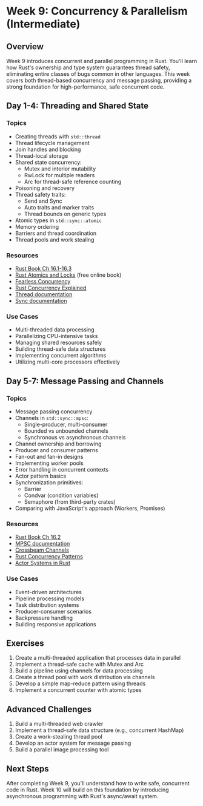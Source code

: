 # Week 9: Concurrency & Parallelism (Intermediate)

## Overview

Week 9 introduces concurrent and parallel programming in Rust. You'll learn how Rust's ownership and type system guarantees thread safety, eliminating entire classes of bugs common in other languages. This week covers both thread-based concurrency and message passing, providing a strong foundation for high-performance, safe concurrent code.

## Day 1-4: Threading and Shared State

### Topics

- Creating threads with `std::thread`
- Thread lifecycle management
- Join handles and blocking
- Thread-local storage
- Shared state concurrency:
  - Mutex and interior mutability
  - RwLock for multiple readers
  - Arc for thread-safe reference counting
- Poisoning and recovery
- Thread safety traits:
  - Send and Sync
  - Auto traits and marker traits
  - Thread bounds on generic types
- Atomic types in `std::sync::atomic`
- Memory ordering
- Barriers and thread coordination
- Thread pools and work stealing

### Resources

- [Rust Book Ch 16.1-16.3](https://doc.rust-lang.org/book/ch16-01-threads.html)
- [Rust Atomics and Locks](https://marabos.nl/atomics/) (free online book)
- [Fearless Concurrency](https://blog.rust-lang.org/2015/04/10/Fearless-Concurrency.html)
- [Rust Concurrency Explained](https://www.youtube.com/watch?v=Dbytx0ivH7Q)
- [Thread documentation](https://doc.rust-lang.org/std/thread/)
- [Sync documentation](https://doc.rust-lang.org/std/sync/)

### Use Cases

- Multi-threaded data processing
- Parallelizing CPU-intensive tasks
- Managing shared resources safely
- Building thread-safe data structures
- Implementing concurrent algorithms
- Utilizing multi-core processors effectively

## Day 5-7: Message Passing and Channels

### Topics

- Message passing concurrency
- Channels in `std::sync::mpsc`:
  - Single-producer, multi-consumer
  - Bounded vs unbounded channels
  - Synchronous vs asynchronous channels
- Channel ownership and borrowing
- Producer and consumer patterns
- Fan-out and fan-in designs
- Implementing worker pools
- Error handling in concurrent contexts
- Actor pattern basics
- Synchronization primitives:
  - Barrier
  - Condvar (condition variables)
  - Semaphore (from third-party crates)
- Comparing with JavaScript's approach (Workers, Promises)

### Resources

- [Rust Book Ch 16.2](https://doc.rust-lang.org/book/ch16-02-message-passing.html)
- [MPSC documentation](https://doc.rust-lang.org/std/sync/mpsc/)
- [Crossbeam Channels](https://docs.rs/crossbeam-channel/latest/crossbeam_channel/)
- [Rust Concurrency Patterns](https://www.youtube.com/watch?v=Dbytx0ivH7Q)
- [Actor Systems in Rust](https://www.youtube.com/watch?v=astrKeh8W1w)

### Use Cases

- Event-driven architectures
- Pipeline processing models
- Task distribution systems
- Producer-consumer scenarios
- Backpressure handling
- Building responsive applications

## Exercises

1. Create a multi-threaded application that processes data in parallel
2. Implement a thread-safe cache with Mutex and Arc
3. Build a pipeline using channels for data processing
4. Create a thread pool with work distribution via channels
5. Develop a simple map-reduce pattern using threads
6. Implement a concurrent counter with atomic types

## Advanced Challenges

1. Build a multi-threaded web crawler
2. Implement a thread-safe data structure (e.g., concurrent HashMap)
3. Create a work-stealing thread pool
4. Develop an actor system for message passing
5. Build a parallel image processing tool

## Next Steps

After completing Week 9, you'll understand how to write safe, concurrent code in Rust. Week 10 will build on this foundation by introducing asynchronous programming with Rust's async/await system.
